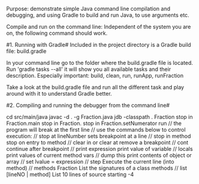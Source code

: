 Purpose: demonstrate simple Java command line compilation and
debugging, and using Gradle to build and run Java, to use arguments etc. 

Compile and run on the command line:
Independent of the system you are on, the following command should work.

#1. Running with Gradle#
Included in the project directory is a Gradle build file: build.gradle

In your command line go to the folder where the build.gradle file is located. 
Run 'gradle tasks --all' it will show you all available tasks and their description. 
Especially important: build, clean, run, runApp, runFraction

Take a look at the build.gradle file and run all the different task and play around with it to understand Gradle better. 


#2. Compiling and running the debugger from the command line#

cd src/main/java
javac -d . -g Fraction.java
jdb -classpath . Fraction
stop in Fraction.main
stop in Fraction.<init>
stop in Fraction.setNumerator
run                    // the program will break at the first line
                       // use the commands below to control execution:
                       // stop at lineNumber        sets breakpoint at a line
                       // stop in method            stop on entry to method
                       // clear in  or clear at     remove a breakpoint
                       // cont                      continue after breakpoint
                       // print expression          print value of variable
                       // locals                    print values of current method vars
                       // dump this                 print contents of object or array
                       // set lvalue = expression
                       // step                      Execute the current line (into method)
                       // methods Fraction          List the signatures of a class methods
                       // list [lineNO | method]    List 10 lines of source starting -4


